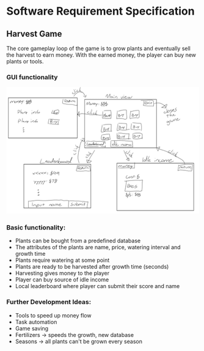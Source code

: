 # Software Requirement Specification

## Harvest Game
The core gameplay loop of the game is to grow plants and eventually sell the harvest to earn money. With the earned money, the player can buy new plants or tools.

### GUI functionality
![Gui graph](images/gui.png)

### Basic functionality:
- Plants can be bought from a predefined database
- The attributes of the plants are name, price, watering interval and growth time
- Plants require watering at some point
- Plants are ready to be harvested after growth time (seconds)
- Harvesting gives money to the player
- Player can buy source of idle income
- Local leaderboard where player can submit their score and name

### Further Development Ideas:
- Tools to speed up money flow
- Task automation
- Game saving
- Fertilizers -> speeds the growth, new database
- Seasons -> all plants can't be grown every season

